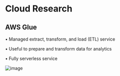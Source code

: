 # Cloud Research
## AWS Glue
• Managed extract, transform, and load (ETL) service

• Useful to prepare and transform data for analytics

• Fully serverless service 

![image](https://user-images.githubusercontent.com/121011336/220814416-261fc759-bef8-4622-ab8c-c750690e07b7.png)


